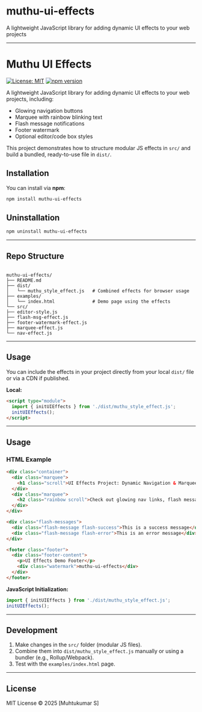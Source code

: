 # muthu-ui-effects

A lightweight JavaScript library for adding dynamic UI effects to your web projects

---

# Muthu UI Effects

[![License: MIT](https://img.shields.io/badge/License-MIT-green.svg)](LICENSE)
[![npm version](https://img.shields.io/npm/v/muthu-ui-effects.svg?color=blue)](https://www.npmjs.com/package/muthu-ui-effects)


A lightweight JavaScript library for adding dynamic UI effects to your web projects, including:

- Glowing navigation buttons
- Marquee with rainbow blinking text
- Flash message notifications
- Footer watermark
- Optional editor/code box styles

This project demonstrates how to structure modular JS effects in `src/` and build a bundled, ready-to-use file in `dist/`.

## Installation

You can install via **npm**:

```bash
npm install muthu-ui-effects
```

## Uninstallation

```bash
npm uninstall muthu-ui-effects
```

---

## Repo Structure

```

muthu-ui-effects/
├── README.md
├── dist/
│   └── muthu_style_effect.js   # Combined effects for browser usage
├── examples/
│   └── index.html              # Demo page using the effects
└── src/
├── editor-style.js
├── flash-msg-effect.js
├── footer-watermark-effect.js
├── marquee-effect.js
└── nav-effect.js

````

---

## Usage

You can include the effects in your project directly from your local `dist/` file or via a CDN if published.

**Local:**

```html
<script type="module">
  import { initUIEffects } from './dist/muthu_style_effect.js';
  initUIEffects();
</script>
````

---

## Usage

### HTML Example

```html
<div class="container">
  <div class="marquee">
    <h1 class="scroll">UI Effects Project: Dynamic Navigation & Marquee Demo</h1>
  </div>
  <div class="marquee">
    <h2 class="rainbow scroll">Check out glowing nav links, flash messages, and footer watermark!</h2>
  </div>
</div>

<div class="flash-messages">
  <div class="flash-message flash-success">This is a success message</div>
  <div class="flash-message flash-error">This is an error message</div>
</div>

<footer class="footer">
  <div class="footer-content">
    <p>UI Effects Demo Footer</p>
    <div class="watermark">muthu-ui-effects</div>
  </div>
</footer>
```

**JavaScript Initialization:**

```js
import { initUIEffects } from './dist/muthu_style_effect.js';
initUIEffects();
```

---

## Development

1. Make changes in the `src/` folder (modular JS files).
2. Combine them into `dist/muthu_style_effect.js` manually or using a bundler (e.g., Rollup/Webpack).
3. Test with the `examples/index.html` page.

---

## License

MIT License © 2025 [Muhtukumar S]


